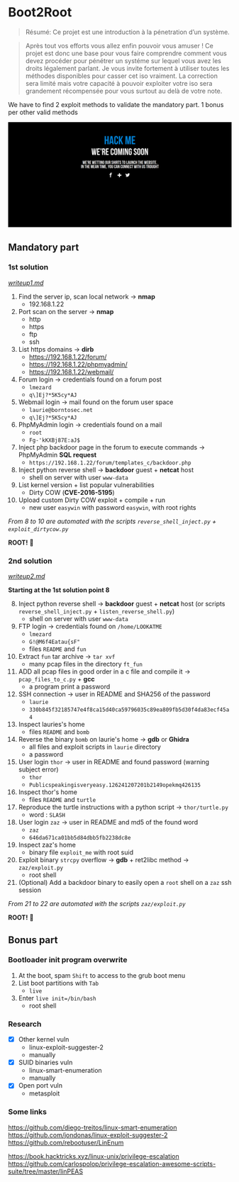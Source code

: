 # Boot2Root

> Résumé: Ce projet est une introduction à la pénetration d’un système.

> Après tout vos efforts vous allez enfin pouvoir vous amuser !
> Ce projet est donc une base pour vous faire comprendre comment vous devez procéder
> pour pénétrer un systéme sur lequel vous avez les droits légalement parlant.
>Je vous invite fortement à utiliser toutes les méthodes disponibles pour casser cet iso
>vraiment. La correction sera limité mais votre capacité à pouvoir exploiter votre iso sera
>grandement récompensée pour vous surtout au delà de votre note.

We have to find 2 exploit methods to validate the mandatory part. 1 bonus per other valid methods

![screen_page](img/screen_full_page.png)

## Mandatory part

### 1st solution

*[writeup1.md](writeup1.md)*

1. Find the server ip, scan local network -> **nmap**
    - 192.168.1.22
2. Port scan on the server -> **nmap**
    - http
    - https
    - ftp
    - ssh
3. List https domains -> **dirb**
    - https://192.168.1.22/forum/
    - https://192.168.1.22/phpmyadmin/ 
    - https://192.168.1.22/webmail/
4. Forum login -> credentials found on a forum post
    - `lmezard`
    - `q\]Ej?*5K5cy*AJ`
5. Webmail login -> mail found on the forum user space
    - `laurie@borntosec.net`
    - `q\]Ej?*5K5cy*AJ`
6. PhpMyAdmin login -> credentials found on a mail
    - `root`
    - `Fg-'kKXBj87E:aJ$`
7. Inject php backdoor page in the forum to execute commands -> PhpMyAdmin **SQL request**
    - `https://192.168.1.22/forum/templates_c/backdoor.php`
8. Inject python reverse shell -> **backdoor** guest + **netcat** host
    - shell on server with user `www-data`
9. List kernel version + list popular vulnerabilities
    - Dirty COW (**CVE-2016-5195**)
10. Upload custom Dirty COW exploit + compile + run
    - new user `easywin` with password `easywin`, with root rights

*From 8 to 10 are automated with the scripts `reverse_shell_inject.py` + `exploit_dirtycow.py`*

**ROOT!** :checkered_flag:

### 2nd solution

*[writeup2.md](writeup2.md)*

**Starting at the 1st solution point 8**

8. Inject python reverse shell -> **backdoor** guest + **netcat** host (or scripts `reverse_shell_inject.py` + `listen_reverse_shell.py`)
    - shell on server with user `www-data`
9. FTP login -> credentials found on `/home/LOOKATME`
    - `lmezard`
    - `G!@M6f4Eatau{sF"`
    - files `README` and `fun`
10. Extract `fun` tar archive -> `tar xvf`
    - many pcap files in the directory `ft_fun`
11. ADD all pcap files in good order in a c file and compile it -> `pcap_files_to_c.py` + **gcc**
    - a program print a password
13. SSH connection -> user in README and SHA256 of the password
    - `laurie`
    - `330b845f32185747e4f8ca15d40ca59796035c89ea809fb5d30f4da83ecf45a4`
14. Inspect lauries's home
    - files `README` and `bomb`
15. Reverse the binary `bomb` on laurie's home -> **gdb** or **Ghidra**
    - all files and exploit scripts in `laurie` directory
    - a password
16. User login `thor` -> user in README and found password (warning subject error)
    - `thor`
    - `Publicspeakingisveryeasy.126241207201b2149opekmq426135`
17. Inspect thor's home
    - files `README` and `turtle`
18. Reproduce the turtle instructions with a python script -> `thor/turtle.py`
    - word : `SLASH`
19. User login `zaz` -> user in README and md5 of the found word
    - `zaz`
    - `646da671ca01bb5d84dbb5fb2238dc8e`
20. Inspect zaz's home
    - binary file `exploit_me` with root suid
21. Exploit binary `strcpy` overflow -> **gdb** + ret2libc method -> `zaz/exploit.py`
    - root shell
22. (Optional) Add a backdoor binary to easily open a `root` shell on a `zaz` ssh session

*From 21 to 22 are automated with the scripts `zaz/exploit.py`*

**ROOT!** :checkered_flag:

## Bonus part

### Bootloader init program overwrite

1. At the boot, spam `Shift` to access to the grub boot menu
2. List boot partitions with `Tab`
    - `live`
3. Enter `live init=/bin/bash`
    - root shell

### Research

- [x] Other kernel vuln
    - linux-exploit-suggester-2
    - manually
- [x] SUID binaries vuln
    - linux-smart-enumeration
    - manually
- [x] Open port vuln
    - metasploit

### Some links

https://github.com/diego-treitos/linux-smart-enumeration
https://github.com/jondonas/linux-exploit-suggester-2
https://github.com/rebootuser/LinEnum

https://book.hacktricks.xyz/linux-unix/privilege-escalation
https://github.com/carlospolop/privilege-escalation-awesome-scripts-suite/tree/master/linPEAS
